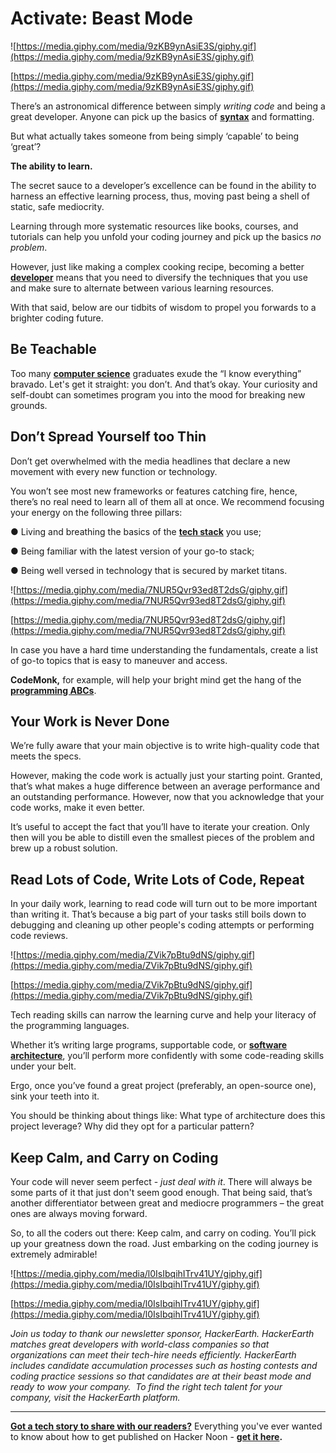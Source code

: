 # Activate: Beast Mode

![https://media.giphy.com/media/9zKB9ynAsiE3S/giphy.gif](https://media.giphy.com/media/9zKB9ynAsiE3S/giphy.gif)

[https://media.giphy.com/media/9zKB9ynAsiE3S/giphy.gif](https://media.giphy.com/media/9zKB9ynAsiE3S/giphy.gif)

There’s an astronomical difference between simply *writing code* and being a great developer. Anyone can pick up the basics of [**syntax**](https://hackernoon.com/learn-functional-python-in-10-minutes-to-2d1651dece6f) and formatting.

But what actually takes someone from being simply ‘capable’ to being ‘great’?

**The ability to learn.**

The secret sauce to a developer’s excellence can be found in the ability to harness an effective learning process, thus, moving past being a shell of static, safe mediocrity.

Learning through more systematic resources like books, courses, and tutorials can help you unfold your coding journey and pick up the basics *no problem*.

However, just like making a complex cooking recipe, becoming a better [**developer**](https://hackernoon.com/what-developers-should-expect-from-working-in-a-startup-4w1j33mb) means that you need to diversify the techniques that you use and make sure to alternate between various learning resources.

With that said, below are our tidbits of wisdom to propel you forwards to a brighter coding future.

## **Be Teachable**

Too many [**computer science**](https://hackernoon.com/taking-on-computer-science-kik3tc6) graduates exude the “I know everything” bravado. Let's get it straight: you don’t. And that’s okay. Your curiosity and self-doubt can sometimes program you into the mood for breaking new grounds.

## **Don’t Spread Yourself too Thin**

Don’t get overwhelmed with the media headlines that declare a new movement with every new function or technology.

You won’t see most new frameworks or features catching fire, hence, there’s no real need to learn all of them all at once. We recommend focusing your energy on the following three pillars:

● 	Living and breathing the basics of the [**tech stack**](https://hackernoon.com/psa-selecting-your-tech-stack-is-not-the-most-important-part-g7he33yz) you use;

● 	Being familiar with the latest version of your go-to stack;

● 	Being well versed in technology that is secured by market titans.

![https://media.giphy.com/media/7NUR5Qvr93ed8T2dsG/giphy.gif](https://media.giphy.com/media/7NUR5Qvr93ed8T2dsG/giphy.gif)

[https://media.giphy.com/media/7NUR5Qvr93ed8T2dsG/giphy.gif](https://media.giphy.com/media/7NUR5Qvr93ed8T2dsG/giphy.gif)

In case you have a hard time understanding the fundamentals, create a list of go-to topics that is easy to maneuver and access.

**CodeMonk,** for example, will help your bright mind get the hang of the [**programming ABCs**](https://hackernoon.com/the-abcs-of-javascript-apply-bind-and-call-up4c33ld).

## **Your Work is Never Done**

We’re fully aware that your main objective is to write high-quality code that meets the specs.

However, making the code work is actually just your starting point. Granted, that’s what makes a huge difference between an average performance and an outstanding performance. However, now that you acknowledge that your code works, make it even better.

It’s useful to accept the fact that you’ll have to iterate your creation. Only then will you be able to distill even the smallest pieces of the problem and brew up a robust solution.

## **Read Lots of Code, Write Lots of Code, Repeat**

In your daily work, learning to read code will turn out to be more important than writing it. That’s because a big part of your tasks still boils down to debugging and cleaning up other people's coding attempts or performing code reviews.

![https://media.giphy.com/media/ZVik7pBtu9dNS/giphy.gif](https://media.giphy.com/media/ZVik7pBtu9dNS/giphy.gif)

[https://media.giphy.com/media/ZVik7pBtu9dNS/giphy.gif](https://media.giphy.com/media/ZVik7pBtu9dNS/giphy.gif)

Tech reading skills can narrow the learning curve and help your literacy of the programming languages.

Whether it’s writing large programs, supportable code, or [**software architecture**](https://hackernoon.com/3-tier-software-architecture-tutorial-for-non-developers-re1233f0), you’ll perform more confidently with some code-reading skills under your belt.

Ergo, once you’ve found a great project (preferably, an open-source one), sink your teeth into it.

You should be thinking about things like: What type of architecture does this project leverage? Why did they opt for a particular pattern?

## **Keep Calm, and Carry on Coding**

Your code will never seem perfect - *just deal with it*. There will always be some parts of it that just don't seem good enough. That being said, that’s another differentiator between great and mediocre programmers – the great ones are always moving forward.

So, to all the coders out there: Keep calm, and carry on coding. You’ll pick up your greatness down the road. Just embarking on the coding journey is extremely admirable!

![https://media.giphy.com/media/l0IsIbqihITrv41UY/giphy.gif](https://media.giphy.com/media/l0IsIbqihITrv41UY/giphy.gif)

[https://media.giphy.com/media/l0IsIbqihITrv41UY/giphy.gif](https://media.giphy.com/media/l0IsIbqihITrv41UY/giphy.gif)

*Join us today to thank our newsletter sponsor, HackerEarth. HackerEarth matches great developers with world-class companies so that organizations can meet their tech-hire needs efficiently. HackerEarth includes candidate accumulation processes such as hosting contests and coding practice sessions so that candidates are at their beast mode and ready to wow your company.  To find the right tech talent for your company, visit the HackerEarth platform.*

***

**[Got a tech story to share with our readers?](https://hackernoon.com/signup)** Everything you've ever wanted to know about how to get published on Hacker Noon - **[get it here](https://www.publish.hackernoon.com/).**